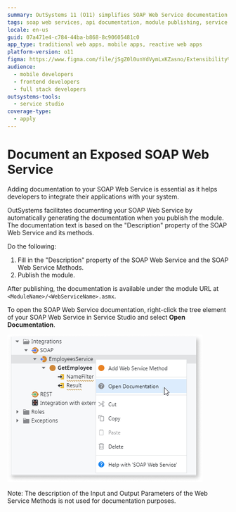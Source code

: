 ```yaml
---
summary: OutSystems 11 (O11) simplifies SOAP Web Service documentation by auto-generating it upon module publication based on the "Description" properties.
tags: soap web services, api documentation, module publishing, service studio features, web service integration
locale: en-us
guid: 07a471e4-c784-44ba-b868-8c90605481c0
app_type: traditional web apps, mobile apps, reactive web apps
platform-version: o11
figma: https://www.figma.com/file/jSgZ0l0unYdVymLxKZasno/Extensibility%20and%20Integration?node-id=418:36
audience:
  - mobile developers
  - frontend developers
  - full stack developers
outsystems-tools:
  - service studio
coverage-type:
  - apply
---
```


# Document an Exposed SOAP Web Service

Adding documentation to your SOAP Web Service is essential as it helps developers to integrate their applications with your system.

OutSystems facilitates documenting your SOAP Web Service by automatically generating the documentation when you publish the module. The documentation text is based on the "Description" property of the SOAP Web Service and its methods.

Do the following:

1. Fill in the "Description" property of the SOAP Web Service and the SOAP Web Service Methods.
1. Publish the module.

After publishing, the documentation is available under the module URL at `<ModuleName>/<WebServiceName>.asmx`.

To open the SOAP Web Service documentation, right-click the tree element of your SOAP Web Service in Service Studio and select **Open Documentation**.

![Right-clicking the SOAP Web Service in Service Studio to select 'Open Documentation'](images/soap-open-documentation-ss.png "Open SOAP Web Service Documentation")

Note: The description of the Input and Output Parameters of the Web Service Methods is not used for documentation purposes.
